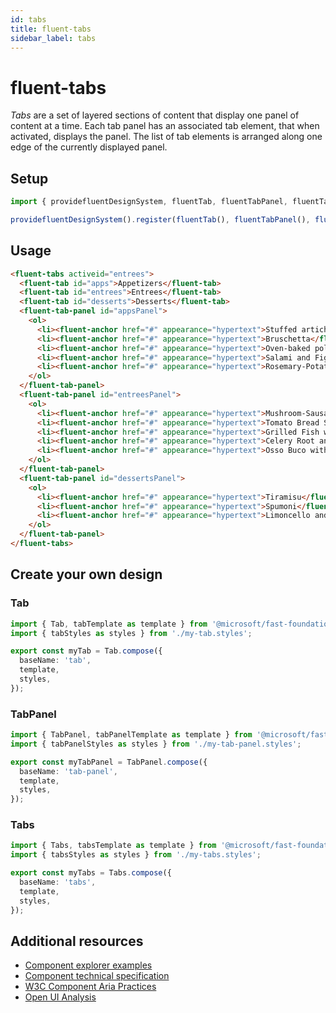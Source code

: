 ```yaml
---
id: tabs
title: fluent-tabs
sidebar_label: tabs
---
```


# fluent-tabs

_Tabs_ are a set of layered sections of content that display one panel of content at a time. Each tab panel has an associated tab element, that when activated, displays the panel. The list of tab elements is arranged along one edge of the currently displayed panel.

## Setup

```ts
import { providefluentDesignSystem, fluentTab, fluentTabPanel, fluentTabs } from '@fluentui/web-components';

providefluentDesignSystem().register(fluentTab(), fluentTabPanel(), fluentTabs());
```

## Usage

```html live
<fluent-tabs activeid="entrees">
  <fluent-tab id="apps">Appetizers</fluent-tab>
  <fluent-tab id="entrees">Entrees</fluent-tab>
  <fluent-tab id="desserts">Desserts</fluent-tab>
  <fluent-tab-panel id="appsPanel">
    <ol>
      <li><fluent-anchor href="#" appearance="hypertext">Stuffed artichokes</fluent-anchor></li>
      <li><fluent-anchor href="#" appearance="hypertext">Bruschetta</fluent-anchor></li>
      <li><fluent-anchor href="#" appearance="hypertext">Oven-baked polenta</fluent-anchor></li>
      <li><fluent-anchor href="#" appearance="hypertext">Salami and Fig Crostini with Ricotta</fluent-anchor></li>
      <li><fluent-anchor href="#" appearance="hypertext">Rosemary-Potato Focaccia with Goat Cheese</fluent-anchor></li>
    </ol>
  </fluent-tab-panel>
  <fluent-tab-panel id="entreesPanel">
    <ol>
      <li><fluent-anchor href="#" appearance="hypertext">Mushroom-Sausage Ragù</fluent-anchor></li>
      <li><fluent-anchor href="#" appearance="hypertext">Tomato Bread Soup with Steamed Mussels</fluent-anchor></li>
      <li><fluent-anchor href="#" appearance="hypertext">Grilled Fish with Artichoke Caponata</fluent-anchor></li>
      <li><fluent-anchor href="#" appearance="hypertext">Celery Root and Mushroom Lasagna</fluent-anchor></li>
      <li><fluent-anchor href="#" appearance="hypertext">Osso Buco with Citrus Gremolata</fluent-anchor></li>
    </ol>
  </fluent-tab-panel>
  <fluent-tab-panel id="dessertsPanel">
    <ol>
      <li><fluent-anchor href="#" appearance="hypertext">Tiramisu</fluent-anchor></li>
      <li><fluent-anchor href="#" appearance="hypertext">Spumoni</fluent-anchor></li>
      <li><fluent-anchor href="#" appearance="hypertext">Limoncello and Ice Cream with Biscotti</fluent-anchor></li>
    </ol>
  </fluent-tab-panel>
</fluent-tabs>
```

## Create your own design

### Tab

```ts
import { Tab, tabTemplate as template } from '@microsoft/fast-foundation';
import { tabStyles as styles } from './my-tab.styles';

export const myTab = Tab.compose({
  baseName: 'tab',
  template,
  styles,
});
```

### TabPanel

```ts
import { TabPanel, tabPanelTemplate as template } from '@microsoft/fast-foundation';
import { tabPanelStyles as styles } from './my-tab-panel.styles';

export const myTabPanel = TabPanel.compose({
  baseName: 'tab-panel',
  template,
  styles,
});
```

### Tabs

```ts
import { Tabs, tabsTemplate as template } from '@microsoft/fast-foundation';
import { tabsStyles as styles } from './my-tabs.styles';

export const myTabs = Tabs.compose({
  baseName: 'tabs',
  template,
  styles,
});
```

## Additional resources

- [Component explorer examples](https://explore.fast.design/components/fast-tabs)
- [Component technical specification](https://github.com/microsoft/fast/blob/master/packages/web-components/fast-foundation/src/tabs/tabs.spec.md)
- [W3C Component Aria Practices](https://w3c.github.io/aria-practices/#tabpanel)
- [Open UI Analysis](https://open-ui.org/components/tabs.research)
